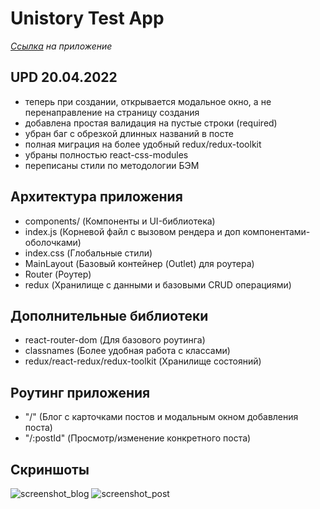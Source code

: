 # Unistory Test App

_[Ссылка](https://velvety-hummingbird-0dbf04.netlify.app/) на приложение_


##  UPD 20.04.2022

-   теперь при создании, открывается модальное окно, а не перенаправление на страницу создания
-   добавлена простая валидация на пустые строки (required)
-   убран баг с обрезкой длинных названий в посте
-   полная миграция на более удобный redux/redux-toolkit
-   убраны полностью react-css-modules
-   переписаны стили по методологии БЭМ

## Архитектура приложения

-   сomponents/ (Компоненты и UI-библиотека)
-   index.js (Корневой файл с вызовом рендера и доп компонентами-оболочками)
-   index.css (Глобальные стили)
-   MainLayout (Базовый контейнер (Outlet) для роутера)
-   Router (Роутер)
-   redux (Хранилище с данными и базовыми CRUD операциями)

## Дополнительные библиотеки

-   react-router-dom (Для базового роутинга)
-   classnames (Более удобная работа с классами)
-   redux/react-redux/redux-toolkit (Хранилище состояний)

## Роутинг приложения

-   "/" (Блог с карточками постов и модальным окном добавления поста)
-   "/:postId" (Просмотр/изменение конкретного поста)

## Скриншоты
![screenshot_blog](https://user-images.githubusercontent.com/91529586/163883838-bb47937f-776b-47b2-b3bb-22191fb4aa72.png)
![screenshot_post](https://user-images.githubusercontent.com/91529586/163883853-c34816d1-77f6-4505-af3f-908c0902aecb.png)


